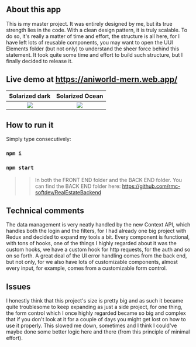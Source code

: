 ## About this app
This is my master project. It was entirely designed by me, but its true strength lies in the code. With a clean design pattern, it is truly scalable. To do so, it's really a matter of time and effort, the structure is all here, for I have left lots of reusable components, you may want to open the UUI Elements folder (but not only) to understand the sheer force behind this statement. It took quite some time and effort to build such structure, but I finally decided to release it.

## Live demo at https://aniworld-mern.web.app/
Solarized dark             |  Solarized Ocean
:-------------------------:|:-------------------------:
![](https://i.ibb.co/GswL4gn/index.png)  |  ![](https://i.ibb.co/GswL4gn/index.png)

## How to run it

Simply type consecutively:

### `npm i`
### `npm start`

>> In both the FRONT END folder and the BACK END folder. You can find the BACK END folder here: https://github.com/rmc-softdev/RealEstateBackend

## Technical comments

The data management is very neatly handled by the new Context API, which handles both the login and the filters, for I had already one big project with Redux and decided to expand my tools a bit. Every component is functional, with tons of hooks, one of the things I highly regarded about it was the custom hooks, we have a custom hook for http requests, for the auth and so on so forth. A great deal of the UI error handling comes from the back end, but not only, for we also have lots of customizable components, almost every input, for example, comes from a customizable form control.

## Issues

I honestly think that this project's size is pretty big and as such it became quite troublesome to keep expanding as just a side project, for one thing, the form control which I once highly regarded became so big and complex that if you don't look at it for a couple of days you might get lost on how to use it properly. This slowed me down, sometimes and I think I could've maybe done some better logic here and there (from this principle of minimal effort).
